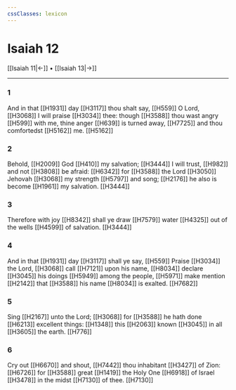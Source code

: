 ```yaml
---
cssClasses: lexicon
---
```

# Isaiah 12

[[Isaiah 11|←]] • [[Isaiah 13|→]]

---

### 1
And in that [[H1931]] day [[H3117]] thou shalt say, [[H559]] O Lord, [[H3068]] I will praise [[H3034]] thee: though [[H3588]] thou wast angry [[H599]] with me, thine anger [[H639]] is turned away, [[H7725]] and thou comfortedst [[H5162]] me. [[H5162]]

### 2
Behold, [[H2009]] God [[H410]] my salvation; [[H3444]] I will trust, [[H982]] and not [[H3808]] be afraid: [[H6342]] for [[H3588]] the Lord [[H3050]] Jehovah [[H3068]] my strength [[H5797]] and song; [[H2176]] he also is become [[H1961]] my salvation. [[H3444]]

### 3
Therefore with joy [[H8342]] shall ye draw [[H7579]] water [[H4325]] out of the wells [[H4599]] of salvation. [[H3444]]

### 4
And in that [[H1931]] day [[H3117]] shall ye say, [[H559]] Praise [[H3034]] the Lord, [[H3068]] call [[H7121]] upon his name, [[H8034]] declare [[H3045]] his doings [[H5949]] among the people, [[H5971]] make mention [[H2142]] that [[H3588]] his name [[H8034]] is exalted. [[H7682]]

### 5
Sing [[H2167]] unto the Lord; [[H3068]] for [[H3588]] he hath done [[H6213]] excellent things: [[H1348]] this [[H2063]] known [[H3045]] in all [[H3605]] the earth. [[H776]]

### 6
Cry out [[H6670]] and shout, [[H7442]] thou inhabitant [[H3427]] of Zion: [[H6726]] for [[H3588]] great [[H1419]] the Holy One [[H6918]] of Israel [[H3478]] in the midst [[H7130]] of thee. [[H7130]]